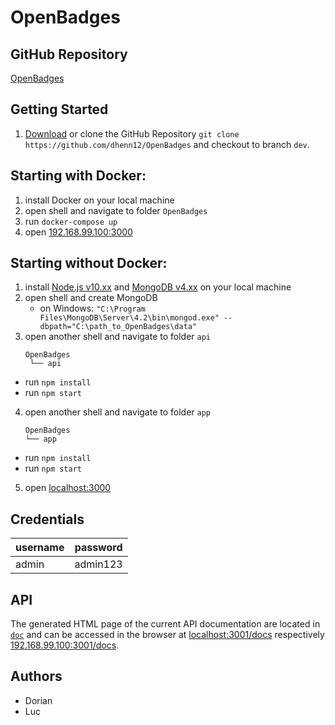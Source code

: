 # OpenBadges


## GitHub Repository
[OpenBadges](https://github.com/dhenn12/OpenBadges)


## Getting Started

1. [Download](https://github.com/dhenn12/OpenBadges/archive/dev.zip) or clone the GitHub Repository ``git clone https://github.com/dhenn12/OpenBadges`` and checkout to branch ``dev``.


## Starting with Docker:

1. install Docker on your local machine
2. open shell and navigate to folder ``OpenBadges``
3. run ``docker-compose up``
4. open  [192.168.99.100:3000](http://192.168.99.100:3000/)


## Starting without Docker:
1. install [Node.js v10.xx](https://nodejs.org/en/) and [MongoDB v4.xx](https://www.mongodb.com/download-center/community?) on your local machine
2. open shell and create MongoDB
   * on Windows: ``"C:\Program Files\MongoDB\Server\4.2\bin\mongod.exe" --dbpath="C:\path_to_OpenBadges\data"``
3. open another shell and navigate to folder ``api``
   ```
   OpenBadges
    └── api
   ```

 * run ``npm install``
 * run ``npm start``
4. open another shell and navigate to folder ``app``
   ```
   OpenBadges
   └── app
   ```

 * run ``npm install``
 * run ``npm start``
5. open  [localhost:3000](http://localhost:3000)



## Credentials
   | username  | password |
   | --------- | -------- |
   | admin     | admin123 |


## API
The generated HTML page of the current API documentation are located in [``doc``](../dev/api/doc) and can be accessed in the browser at [localhost:3001/docs](http://localhost:3001/docs/) respectively [192.168.99.100:3001/docs](http://192.168.99.100:3001/docs/).


## Authors
* Dorian
* Luc
